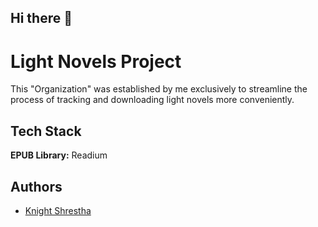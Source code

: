 ## Hi there 👋

# Light Novels Project

This "Organization" was established by me exclusively to streamline the process of tracking and downloading light novels more conveniently.


## Tech Stack

**EPUB Library:** Readium


## Authors

- [Knight Shrestha](https://github.com/Death-Knight-552)


<!--

**Here are some ideas to get you started:**

🙋‍♀️ A short introduction - what is your organization all about?
🌈 Contribution guidelines - how can the community get involved?
👩‍💻 Useful resources - where can the community find your docs? Is there anything else the community should know?
🍿 Fun facts - what does your team eat for breakfast?
🧙 Remember, you can do mighty things with the power of [Markdown](https://docs.github.com/github/writing-on-github/getting-started-with-writing-and-formatting-on-github/basic-writing-and-formatting-syntax)
-->
